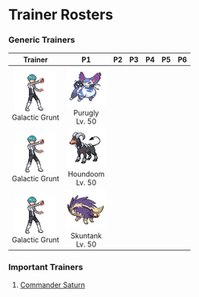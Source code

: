 # Trainer Rosters

### Generic Trainers

| Trainer | P1 | P2 | P3 | P4 | P5 | P6 |
|:-------:|:--:|:--:|:--:|:--:|:--:|:--:|
| ![Galactic Grunt](../../assets/trainers/galactic_grunt.png)<br>Galactic Grunt | ![Purugly](../../assets/sprites/purugly/front.gif)<br>Purugly<br>Lv. 50 |
| ![Galactic Grunt](../../assets/trainers/galactic_grunt.png)<br>Galactic Grunt | ![Houndoom](../../assets/sprites/houndoom/front.gif)<br>Houndoom<br>Lv. 50 |
| ![Galactic Grunt](../../assets/trainers/galactic_grunt.png)<br>Galactic Grunt | ![Skuntank](../../assets/sprites/skuntank/front.gif)<br>Skuntank<br>Lv. 50 |


### Important Trainers

1. [Commander Saturn](important_trainers.md#commander-saturn)
